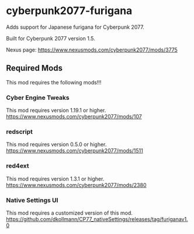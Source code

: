 # cyberpunk2077-furigana
Adds support for Japanese furigana for Cyberpunk 2077.

Built for Cyberpunk 2077 version 1.5.

Nexus page: https://www.nexusmods.com/cyberpunk2077/mods/3775


## Required Mods
This mod requires the following mods!!!


### Cyber Engine Tweaks
This mod requires version 1.19.1 or higher.<br/>
https://www.nexusmods.com/cyberpunk2077/mods/107


### redscript
This mod requires version 0.5.0 or higher.<br/>
https://www.nexusmods.com/cyberpunk2077/mods/1511


### red4ext
This mod requires version 1.3.1 or higher.<br/>
https://www.nexusmods.com/cyberpunk2077/mods/2380


### Native Settings UI
This mod requires a customized version of this mod.<br/>
https://github.com/dkollmann/CP77_nativeSettings/releases/tag/furiganav1.0
